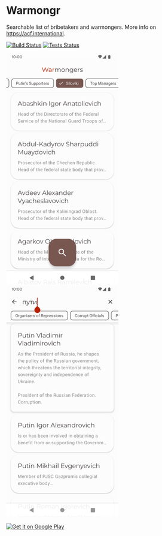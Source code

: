 # Warmongr

Searchable list of bribetakers and warmongers. More info on https://acf.international.

[![Build Status](https://img.shields.io/github/actions/workflow/status/sirekanian/warmongr/build.yml?label=build)](https://github.com/sirekanian/warmongr/actions/workflows/build.yml)
[![Tests Status](https://img.shields.io/github/actions/workflow/status/sirekanian/warmongr/tests.yml?label=tests)](https://github.com/sirekanian/warmongr/actions/workflows/tests.yml)

<picture>
  <source media="(prefers-color-scheme: dark)" srcset="app/src/main/play/listings/en-US/graphics/phone-screenshots/1.png">
  <img src="app/src/main/play/listings/en-US/graphics/phone-screenshots/3.png">
</picture>

<picture>
  <source media="(prefers-color-scheme: dark)" srcset="app/src/main/play/listings/en-US/graphics/phone-screenshots/2.png">
  <img src="app/src/main/play/listings/en-US/graphics/phone-screenshots/4.png">
</picture>

<a href='https://play.google.com/store/apps/details?id=com.sirekanian.warmongr'><img height='100' alt='Get it on Google Play' src='https://play.google.com/intl/en_us/badges/images/generic/en_badge_web_generic.png'/></a>
